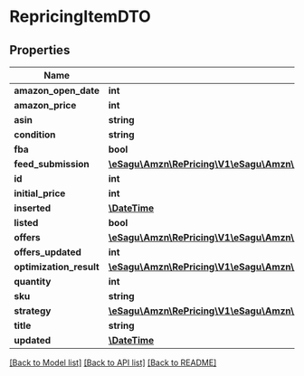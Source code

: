 # RepricingItemDTO

## Properties
Name | Type | Description | Notes
------------ | ------------- | ------------- | -------------
**amazon_open_date** | **int** |  | [optional] 
**amazon_price** | **int** |  | [optional] 
**asin** | **string** |  | [optional] 
**condition** | **string** |  | [optional] 
**fba** | **bool** |  | [optional] 
**feed_submission** | [**\eSagu\Amzn\RePricing\V1\eSagu\Amzn\RePricing\V1\Model\RepricingFeedSubmissionDTO**](RepricingFeedSubmissionDTO.md) |  | [optional] 
**id** | **int** |  | [optional] 
**initial_price** | **int** |  | [optional] 
**inserted** | [**\DateTime**](\DateTime.md) |  | [optional] 
**listed** | **bool** |  | [optional] 
**offers** | [**\eSagu\Amzn\RePricing\V1\eSagu\Amzn\RePricing\V1\Model\ItemOfferDTO[]**](ItemOfferDTO.md) |  | [optional] 
**offers_updated** | **int** |  | [optional] 
**optimization_result** | [**\eSagu\Amzn\RePricing\V1\eSagu\Amzn\RePricing\V1\Model\RepricingItemOptimizationResultDTO**](RepricingItemOptimizationResultDTO.md) |  | [optional] 
**quantity** | **int** |  | [optional] 
**sku** | **string** |  | [optional] 
**strategy** | [**\eSagu\Amzn\RePricing\V1\eSagu\Amzn\RePricing\V1\Model\RepricingItemStrategyDTO**](RepricingItemStrategyDTO.md) |  | [optional] 
**title** | **string** |  | [optional] 
**updated** | [**\DateTime**](\DateTime.md) |  | [optional] 

[[Back to Model list]](../README.md#documentation-for-models) [[Back to API list]](../README.md#documentation-for-api-endpoints) [[Back to README]](../README.md)



